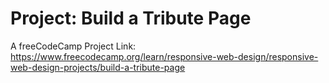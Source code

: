 # Project: Build a Tribute Page

A freeCodeCamp Project
Link: https://www.freecodecamp.org/learn/responsive-web-design/responsive-web-design-projects/build-a-tribute-page
